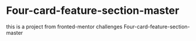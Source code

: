 # Four-card-feature-section-master
this is a project from fronted-mentor challenges Four-card-feature-section-master
